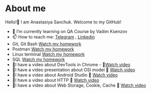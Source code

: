 # About me
Hello!:wave: I am Anastasiya Savchuk. Welcome to my GitHub!


- 🌱 I’m currently learning on QA Course by Vadim Ksenzov
- 📫 How to reach me: [Telegram](https://t.me/nasti_sv) , [Linkedin](https://www.linkedin.com/in/anastasiya-savchuk/) 
- Git, Git Bash [Watch my homework](https://github.com/Nasti-sv/Hard_skills/tree/main/Git) 
- Postman [Watch my homework](https://github.com/Nasti-sv/Hard_skills/tree/main/Postman) 
- Linux terminal [Watch my homework](https://github.com/Nasti-sv/Hard_skills/tree/main/Linux_terminal) 
- SQL [Watch my homework](https://github.com/Nasti-sv/Hard_skills/tree/main/SQL)
- :large_blue_diamond:I have a video about DevTools in Chrome - :movie_camera:[Watch video](https://www.youtube.com/watch?v=QypQK5ixJ3o)
- :large_blue_diamond:I have a video presentation about OSI model :movie_camera: [Watch video](https://www.youtube.com/watch?v=eCvOXHbqHK4&ab_channel=AnastasiyaSavchuk)
- :large_blue_diamond:I have a video about Android Studio :movie_camera: [Watch video](https://www.youtube.com/watch?v=zZYk4VhJ-8Y&ab_channel=AnastasiyaSavchuk)
- :large_blue_diamond:I have a video about HTTP  :movie_camera: [Watch video](https://www.youtube.com/watch?v=8VYKrBq1Vfs&t=182s&ab_channel=AnastasiyaSavchuk)
- :large_blue_diamond:I have a video about Web Storage, Cookie, Cache  :movie_camera: [Watch video](https://www.youtube.com/watch?v=4utac9HAiwk&t=17s&ab_channel=AnastasiyaSavchuk)
